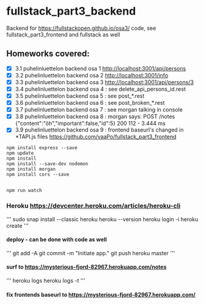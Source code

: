 # fullstack_part3_backend
Backend for https://fullstackopen.github.io/osa3/ code, see fullstack_part3_frontend and fullstack as well

## Homeworks covered:
- [x] 3.1 puhelinluettelon backend osa 1 <http://localhost:3001/api/persons>
- [x] 3.2 puhelinluettelon backend osa 2 <http://localhost:3001/info>
- [x] 3.3 puhelinluettelon backend osa 3 <http://localhost:3001/api/persons/3>
- [x] 3.4 puhelinluettelon backend osa 4 : see delete_api_persons_id.rest
- [x] 3.5 puhelinluettelon backend osa 5 : see post_*.rest
- [x] 3.6 puhelinluettelon backend osa 6 : see post_broken_*.rest
- [x] 3.7 puhelinluettelon backend osa 7 : see morgan talking in console
- [x] 3.8 puhelinluettelon backend osa 8 : morgan says: POST /notes {"content":"öh","important":false,"id":5} 200 112 - 3.444 ms
- [x] 3.9 puhelinluettelon backend osa 9 : frontend baseurl's changed in *TAPI.js files <https://github.com/vaaPo/fullstack_part3_frontend>
```
npm install express --save
npm update
npm install
npm install --save-dev nodemon
npm install morgan
npm install cors --save


npm run watch
```
### Heroku <https://devcenter.heroku.com/articles/heroku-cli>
'''
sudo snap install --classic heroku
heroku --version
heroku login -i
heroku create
'''
#### deploy - can be done with code as well
'''
git add -A
git commit -m "Initiate app."
git push heroku master
'''
#### surf to <https://mysterious-fjord-82967.herokuapp.com/notes>
'''
heroku logs
heroku logs -t
'''
#### fix frontends baseurl to https://mysterious-fjord-82967.herokuapp.com/


